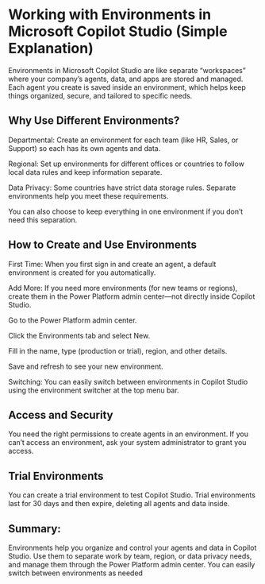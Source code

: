 # Working with Environments in Microsoft Copilot Studio (Simple Explanation)
Environments in Microsoft Copilot Studio are like separate “workspaces” where your company’s agents, data, and apps are stored and managed. Each agent you create is saved inside an environment, which helps keep things organized, secure, and tailored to specific needs.

## Why Use Different Environments?
Departmental: Create an environment for each team (like HR, Sales, or Support) so each has its own agents and data.

Regional: Set up environments for different offices or countries to follow local data rules and keep information separate.

Data Privacy: Some countries have strict data storage rules. Separate environments help you meet these requirements.

You can also choose to keep everything in one environment if you don’t need this separation.

## How to Create and Use Environments
First Time: When you first sign in and create an agent, a default environment is created for you automatically.

Add More: If you need more environments (for new teams or regions), create them in the Power Platform admin center—not directly inside Copilot Studio.

Go to the Power Platform admin center.

Click the Environments tab and select New.

Fill in the name, type (production or trial), region, and other details.

Save and refresh to see your new environment.

Switching: You can easily switch between environments in Copilot Studio using the environment switcher at the top menu bar.

## Access and Security
You need the right permissions to create agents in an environment. If you can’t access an environment, ask your system administrator to grant you access.

## Trial Environments
You can create a trial environment to test Copilot Studio. Trial environments last for 30 days and then expire, deleting all agents and data inside.

## Summary:
Environments help you organize and control your agents and data in Copilot Studio. Use them to separate work by team, region, or data privacy needs, and manage them through the Power Platform admin center. You can easily switch between environments as needed
